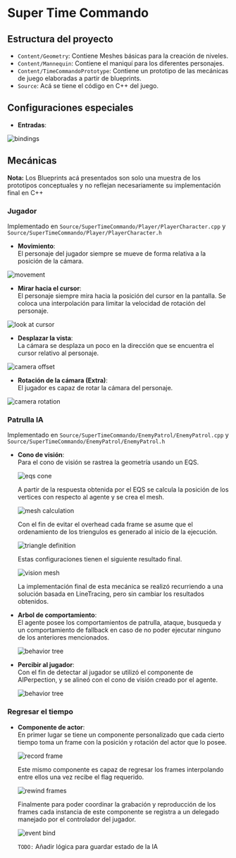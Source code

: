 # Super Time Commando

## Estructura del proyecto

- `Content/Geometry`: Contiene Meshes básicas para la creación de niveles.
- `Content/Mannequin`: Contiene el maniquí para los diferentes personajes.
- `Content/TimeCommandoPrototype`: Contiene un prototipo de las mecánicas de
  juego elaboradas a partir de blueprints.
- `Source`: Acá se tiene el código en C++ del juego.

## Configuraciones especiales

- **Entradas**:

![bindings](https://raw.githubusercontent.com/HalbardHobby/SuperTimeCommando/master/images/configs/inputs.PNG)

## Mecánicas
**Nota:** Los Blueprints acá presentados son solo una muestra de los prototipos
conceptuales y no reflejan necesariamente su implementación final en C++

### Jugador

Implementado en `Source/SuperTimeCommando/Player/PlayerCharacter.cpp` y
`Source/SuperTimeCommando/Player/PlayerCharacter.h`

- **Movimiento**:  
  El personaje del jugador siempre se mueve de forma relativa a la posición de
  la cámara.

![movement](https://raw.githubusercontent.com/HalbardHobby/SuperTimeCommando/master/images/blueprints/movement.PNG)

- **Mirar hacia el cursor**:  
  El personaje siempre mira hacia la posición del cursor en la pantalla. Se coloca
  una interpolación para limitar la velocidad de rotación del personaje.

![look at cursor](https://raw.githubusercontent.com/HalbardHobby/SuperTimeCommando/master/images/blueprints/look_at_cursor.PNG)

- **Desplazar la vista**:  
  La cámara se desplaza un poco en la dirección que se encuentra el cursor
  relativo al personaje.

![camera offset](https://raw.githubusercontent.com/HalbardHobby/SuperTimeCommando/master/images/blueprints/camera_offset.PNG)

- **Rotación de la cámara (Extra)**:  
  El jugador es capaz de rotar la cámara del personaje.

![camera rotation](https://raw.githubusercontent.com/HalbardHobby/SuperTimeCommando/master/images/blueprints/camera_rotation.PNG)

### Patrulla IA

  Implementado en `Source/SuperTimeCommando/EnemyPatrol/EnemyPatrol.cpp` y
  `Source/SuperTimeCommando/EnemyPatrol/EnemyPatrol.h`


- **Cono de visión**:    
  Para el cono de visión se rastrea la geometría usando un EQS.

  ![eqs cone](https://raw.githubusercontent.com/HalbardHobby/SuperTimeCommando/master/images/on_scene/eqs_cone.PNG)

  A partir de la respuesta obtenida por el EQS se calcula la posición de los
  vertices con respecto al agente y se crea el mesh.

  ![mesh calculation](https://raw.githubusercontent.com/HalbardHobby/SuperTimeCommando/master/images/blueprints/ai_patrol/mesh_creation.PNG)

  Con el fin de evitar el overhead cada frame se asume que el ordenamiento de
  los triengulos es generado al inicio de la ejecución.

  ![triangle definition](https://raw.githubusercontent.com/HalbardHobby/SuperTimeCommando/master/images/blueprints/ai_patrol/triangle_definition.PNG)

  Estas configuraciones tienen el siguiente resultado final.

  ![vision mesh](https://raw.githubusercontent.com/HalbardHobby/SuperTimeCommando/master/images/on_scene/vision_mesh.PNG)

  La implementación final de esta mecánica se realizó recurriendo a una solución
  basada en LineTracing, pero sin cambiar los resultados obtenidos.

- **Arbol de comportamiento**:  
  El agente posee los comportamientos de patrulla, ataque, busqueda y un
  comportamiento de fallback en caso de no poder ejecutar ninguno de los
  anteriores mencionados.

  ![behavior tree](https://raw.githubusercontent.com/HalbardHobby/SuperTimeCommando/master/assets/behavior_tree.PNG)

- **Percibir al jugador**:  
  Con el fin de detectar al jugador se utilizó el componente de AIPerpection, y
  se alineó con el cono de visión creado por el agente.

  ![behavior tree](https://raw.githubusercontent.com/HalbardHobby/SuperTimeCommando/master/on_scene/ai_perception.PNG)

### Regresar el tiempo

- **Componente de actor**:  
  En primer lugar se tiene un componente personalizado que cada cierto tiempo
  toma un frame con la posición y rotación del actor que lo posee.

  ![record frame](https://raw.githubusercontent.com/HalbardHobby/SuperTimeCommando/master/images/blueprints/rewind_time/record_frame.png)

  Este mismo componente es capaz de regresar los frames interpolando entre ellos
  una vez recibe el flag requerido.

  ![rewind frames](https://raw.githubusercontent.com/HalbardHobby/SuperTimeCommando/master/images/blueprints/rewind_time/rewind_frames.PNG)

  Finalmente para poder coordinar la grabación y reproducción de los frames cada
  instancia de este componente se registra a un delegado manejado por el
  controlador del jugador.

  ![event bind](https://raw.githubusercontent.com/HalbardHobby/SuperTimeCommando/master/images/blueprints/rewind_time/event_bind.PNG)

  `TODO:` Añadir lógica para guardar estado de la IA

